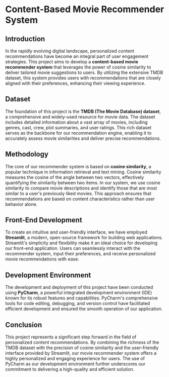 # Content-Based Movie Recommender System

## Introduction

In the rapidly evolving digital landscape, personalized content recommendations have become an integral part of user engagement strategies. This project aims to develop a **content-based movie recommender system** that leverages the power of cosine similarity to deliver tailored movie suggestions to users. By utilizing the extensive TMDB dataset, this system provides users with recommendations that are closely aligned with their preferences, enhancing their viewing experience.

## Dataset

The foundation of this project is the **TMDB (The Movie Database) dataset**, a comprehensive and widely-used resource for movie data. The dataset includes detailed information about a vast array of movies, including genres, cast, crew, plot summaries, and user ratings. This rich dataset serves as the backbone for our recommendation engine, enabling it to accurately assess movie similarities and deliver precise recommendations.

## Methodology

The core of our recommender system is based on **cosine similarity**, a popular technique in information retrieval and text mining. Cosine similarity measures the cosine of the angle between two vectors, effectively quantifying the similarity between two items. In our system, we use cosine similarity to compare movie descriptions and identify those that are most similar to a user's previously liked movies. This approach ensures that recommendations are based on content characteristics rather than user behavior alone.

## Front-End Development

To create an intuitive and user-friendly interface, we have employed **Streamlit**, a modern, open-source framework for building web applications. Streamlit's simplicity and flexibility make it an ideal choice for developing our front-end application. Users can seamlessly interact with the recommender system, input their preferences, and receive personalized movie recommendations with ease.

## Development Environment

The development and deployment of this project have been conducted using **PyCharm**, a powerful integrated development environment (IDE) known for its robust features and capabilities. PyCharm's comprehensive tools for code editing, debugging, and version control have facilitated efficient development and ensured the smooth operation of our application.

## Conclusion

This project represents a significant step forward in the field of personalized content recommendations. By combining the richness of the TMDB dataset with the precision of cosine similarity and the user-friendly interface provided by Streamlit, our movie recommender system offers a highly personalized and engaging experience for users. The use of PyCharm as our development environment further underscores our commitment to delivering a high-quality and efficient solution.
